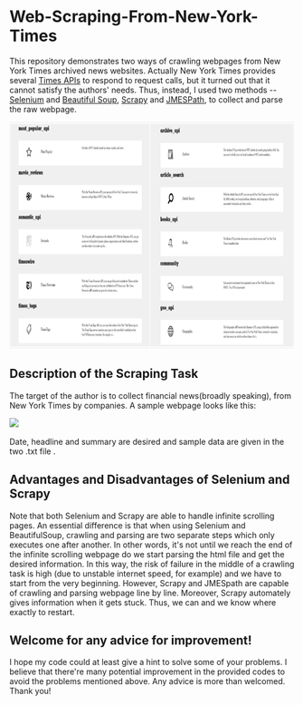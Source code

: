 # Web-Scraping-From-New-York-Times

This repository demonstrates two ways of crawling webpages from  New York Times archived news websites. 
Actually New York Times provides several [Times APIs](https://developer.nytimes.com/) to respond to request calls, but it turned out that it cannot satisfy the authors' needs. Thus, instead, I used two methods -- [Selenium](https://selenium-python.readthedocs.io/) and [Beautiful Soup](https://www.crummy.com/software/BeautifulSoup/bs4/doc/), [Scrapy](https://scrapy.org/) and [JMESPath](http://jmespath.org/), to collect and parse the raw webpage. 

<img src = "New York Times APIs At A Glance.png" height = "400">

## Description of the Scraping Task
The target of the author is to collect financial news(broadly speaking), from New York Times by companies. A sample webpage looks like this:

<img src = "Sample Webpage.png" height = "400">

Date, headline and summary are desired and sample data are given in the two .txt file        .

## Advantages and Disadvantages of Selenium and Scrapy
Note that both Selenium and Scrapy are able to handle infinite scrolling pages. An essential difference is that when using Selenium and BeautifulSoup, crawling and parsing are two separate steps which only executes one after another. In other words, it's not until we reach the end of the infinite scrolling webpage do we start parsing the html file and get the desired information. In this way, the risk of failure in the middle of a crawling task is high (due to unstable internet speed, for example) and we have to start from the very beginning. However, Scrapy and JMESpath are capable of crawling and parsing webpage line by line. Moreover, Scrapy automately gives information when it gets stuck. Thus, we can and we know where exactly to restart. 


## Welcome for any advice for improvement!
I hope my code could at least give a hint to solve some of your problems.
I believe that there're many potential improvement in the provided codes to avoid the problems mentioned above. 
Any advice is more than welcomed. Thank you!

